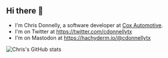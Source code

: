 ## Hi there 👋

- I'm Chris Donnelly, a software developer at [Cox Automotive](https://github.com/Cox-Automotive/).
- I'm on Twitter at https://twitter.com/cdonnellytx
- I'm on Mastodon at <a rel="me" href="https://hachyderm.io/@cdonnellytx">https://hachyderm.io/@cdonnellytx</a>

<picture>
  <source media="(prefers-color-scheme: dark)" srcset="https://github-readme-stats.vercel.app/api?username=cdonnellytx&show_icons=true&theme=dark"/>
  <img alt="Chris's GitHub stats" src="https://github-readme-stats.vercel.app/api?username=cdonnellytx&show_icons=true&theme=default"/>
</picture>
